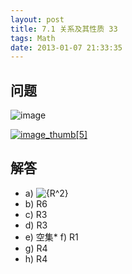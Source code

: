 ```yaml
---
layout: post
title: 7.1 关系及其性质 33
tags: Math
date: 2013-01-07 21:33:35
---
```


## 问题

![image](http://freewind.me/wp-content/uploads/2013/01/image_thumb138.png)

[![image_thumb[5]](http://freewind.me/wp-content/uploads/2013/01/image_thumb5_thumb.png "image_thumb[5]")](http://freewind.me/wp-content/uploads/2013/01/image_thumb510.png)

## 解答

*   a) ![{R^2}](http://chart.apis.google.com/chart?cht=tx&chs=1x0&chf=bg,s,FFFFFF00&chco=000000&chl=%7BR%5E2%7D)
*   b) R6
*   c) R3
*   d) R3
*   e) 空集*   f) R1
*   g) R4
*   h) R4
